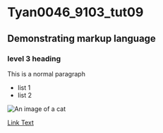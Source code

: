 # Tyan0046_9103_tut09

## Demonstrating markup language

### level 3 heading

This is a normal paragraph

- list 1
- list 2

![An image of a cat](https://placekitten.com/200/300)

[Link Text](http://www.google.com)